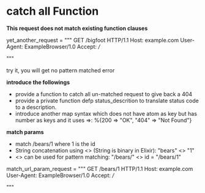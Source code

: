 # catch all Function

**This request does not match existing function clauses**

yet_another_request = """
GET /bigfoot HTTP/1.1
Host: example.com
User-Agent: ExampleBrowser/1.0
Accept: */*

"""

try it, you will get no pattern matched error

**introduce the followings**

- provide a function to catch all un-matched request to give back a 404
- provide a private function defp status_descrition to translate status code to a description.
- introduce another map syntax which does not have atom as key but has number as keys and it uses =>: %{200 => "OK", "404" => "Not Found"}

**match params**
- match /bears/1 where 1 is the id
- String concatenation using <> (String is binary in Elixir): "bears" <> "1"
- <> can be used for pattern matching: "/bears/" <> id = "/bears/1"

match_url_param_request = """
GET /bears/1 HTTP/1.1
Host: example.com
User-Agent: ExampleBrowser/1.0
Accept: */*

"""
